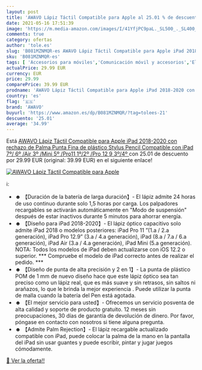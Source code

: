 ```yaml
---
layout: post
title: 'AWAVO Lápiz Táctil Compatible para Apple al 25.01 % de descuento'
date: 2021-05-16 17:51:39
image: 'https://m.media-amazon.com/images/I/41YfjPC9paL._SL500_._SL400_.jpg'
comments: true
category: ofertas
author: 'tole.es'
slug: 'B081MZNMQR-es AWAVO Lápiz Táctil Compatible para Apple iPad 2018-2020...'
sku: 'B081MZNMQR-es'
tags: [ 'Accesorios para móviles','Comunicación móvil y accesorios','Electrónica','Punteros para móviles','apple','awavo','ipad', ]
actualPrice: 29.99 EUR
currency: EUR
price: 29.99
comparePrice: 39.99 EUR
prodname: 'AWAVO Lápiz Táctil Compatible para Apple iPad 2018-2020 con rechazo de Palma  Punta Fina de plástico  Stylus Pencil Compatible con iPad  7º/ 6º /Air  3º /Mini  5º /Pro11  1º/2º /Pro 12 9  3º/4º '
country: 'es'
flag: '🇪🇸'
brand: 'AWAVO'
buyurl: 'https://www.amazon.es/dp/B081MZNMQR/?tag=tolees-21'
descuento: '25.01'
average: '34.99'
---
```


Está [AWAVO Lápiz Táctil Compatible para Apple iPad 2018-2020 con rechazo de Palma  Punta Fina de plástico  Stylus Pencil Compatible con iPad  7º/ 6º /Air  3º /Mini  5º /Pro11  1º/2º /Pro 12 9  3º/4º ](https://www.amazon.es/dp/B081MZNMQR/?tag=tolees-21) con 25.01 de descuento por 29.99 EUR (original: 39.99 EUR) en el siguiente enlace!

[![AWAVO Lápiz Táctil Compatible para Apple](https://m.media-amazon.com/images/I/41YfjPC9paL._SL500_._SL400_.jpg)](https://www.amazon.es/dp/B081MZNMQR/?tag=tolees-21)

ℹ️:

- ☻ 【Duración de la batería de larga duración】- El lápiz admite 24 horas de uso continuo durante solo 1,5 horas por carga. Los palpadores recargables se activarán automáticamente en "Modo de suspensión" después de estar inactivos durante 5 minutos para ahorrar energía.
- ☻ 【Diseño para iPad 2018-2020】- El lápiz óptico capacitivo solo admite iPad 2018 o modelos posteriores: iPad Pro 11 ”(1.a / 2.a generación), iPad Pro 12.9” (3.a / 4.a generación), iPad (8.a / 7.a / 6.a generación), iPad Air (3.a / 4.a generación), iPad Mini (5.a generación). NOTA: Todos los modelos de iPad deben actualizarse con iOS 12.2 o superior. *** Compruebe el modelo de iPad correcto antes de realizar el pedido. ***
- ☻ 【Diseño de punta de alta precisión y 2 en 1】- La punta de plástico POM de 1 mm de nuevo diseño hace que este lápiz óptico sea tan preciso como un lápiz real, que es más suave y sin retrasos, sin saltos ni arañazos, lo que le brinda la mejor experiencia . Puede utilizar la punta de malla cuando la batería del Pen está agotada.
- ☻ 【El mejor servicio para usted】- Ofrecemos un servicio posventa de alta calidad y soporte de producto gratuito. 12 meses sin preocupaciones, 30 días de garantía de devolución de dinero. Por favor, póngase en contacto con nosotros si tiene alguna pregunta.
- ☻ 【Admite Palm Rejection】- El lápiz recargable actualizado compatible con iPad, puede colocar la palma de la mano en la pantalla del iPad sin usar guantes y puede escribir, pintar y jugar juegos cómodamente.

[🛒 Ver la oferta!!](https://www.amazon.es/dp/B081MZNMQR/?tag=tolees-21)
